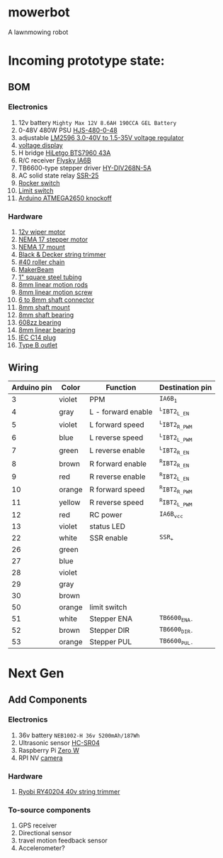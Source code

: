 # mowerbot
A lawnmowing robot

# Incoming prototype state:

## BOM

### Electronics
1. 12v battery `Mighty Max 12V 8.6AH 190CCA GEL Battery`
1. 0-48V 480W PSU [HJS-480-0-48](https://smile.amazon.com/gp/product/B0777MH681)
1. adjustable [LM2596 3.0-40V to 1.5-35V voltage regulator](https://smile.amazon.com/gp/product/B01GJ0SC2C)
1. [voltage display](https://smile.amazon.com/gp/product/B00YALV0NG)
1. H bridge [HiLetgo BTS7960 43A](https://smile.amazon.com/gp/product/B00WSN98DC)
1. R/C receiver [Flysky IA6B](https://smile.amazon.com/gp/product/B0744DPPL8)
1. TB6600-type stepper driver [HY-DIV268N-5A](https://smile.amazon.com/gp/product/B07GNZV6YM)
1. AC solid state relay [SSR-25](https://smile.amazon.com/gp/product/B005KPGPU4)
1. [Rocker switch](https://smile.amazon.com/gp/product/B011U1NU90)
1. [Limit switch](https://smile.amazon.com/gp/product/B00E0JOTV8)
1. [Arduino ATMEGA2650 knockoff](https://smile.amazon.com/gp/product/B00D9NA4CY)

### Hardware
1. [12v wiper motor]()
1. [NEMA 17 stepper motor](https://smile.amazon.com/gp/product/B00PNEQKC0)
1. [NEMA 17 mount](https://smile.amazon.com/gp/product/B071NWWB7Z)
1. [Black & Decker string trimmer](https://smile.amazon.com/gp/product/B00HH4K6RE)
1. [#40 roller chain](https://smile.amazon.com/gp/product/B00NP5LDMG)
1. [MakerBeam](https://smile.amazon.com/gp/product/B06XHXJSVL)
1. [1" square steel tubing](https://smile.amazon.com/gp/product/B003TPMSDK)
1. [8mm linear motion rods](https://smile.amazon.com/gp/product/B01LPZPJ18)
1. [8mm linear motion screw](https://smile.amazon.com/gp/product/B01H1QNSAE)
1. [6 to 8mm shaft connector](https://smile.amazon.com/gp/product/B07BY8PHGZ)
1. [8mm shaft mount](https://smile.amazon.com/gp/product/B06X94LZ33)
1. [8mm shaft bearing](https://smile.amazon.com/gp/product/B07K7DX3L6)
1. [608zz bearing](https://smile.amazon.com/gp/product/B07211VH78)
1. [8mm linear bearing](https://smile.amazon.com/gp/product/B01LPZPJ18)
1. [IEC C14 plug](https://smile.amazon.com/gp/product/B07DCXKNXQ)
1. [Type B outlet]()


## Wiring

| Arduino pin | Color | Function | Destination pin |
| ----------- | ----- | -------- | --------------- |
| 3 | violet | PPM | <code>IA6B<sub>1</sub></code> |
| 4 | gray | L - forward enable | <code><sup>L</sup>IBT2<sub>L_EN</sub></code> |
| 5 | violet | L forward speed | <code><sup>L</sup>IBT2<sub>R_PWM</sub></code> |
| 6 | blue | L reverse speed | <code><sup>L</sup>IBT2<sub>L_PWM</sub></code> |
| 7 | green | L reverse enable | <code><sup>L</sup>IBT2<sub>R_EN</sub></code> |
| 8 | brown | R forward enable | <code><sup>R</sup>IBT2<sub>R_EN</sub></code> |
| 9 | red | R reverse enable | <code><sup>R</sup>IBT2<sub>L_EN</sub></code> |
| 10 | orange | R forward speed | <code><sup>R</sup>IBT2<sub>R_PWM</sub></code> |
| 11 | yellow | R reverse speed | <code><sup>R</sup>IBT2<sub>L_PWM</sub></code> |
| 12 | red | RC power | <code>IA6B<sub>vcc</sub></code> |
| 13 | violet | status LED |  |
| 22 | white | SSR enable | <code>SSR<sub>+</sub></code> |
| 26 | green |  |  |
| 27 | blue |  |  |
| 28 | violet | |  |
| 29 | gray | |  |
| 30 | brown | |  |
| 50 | orange | limit switch |  |
| 51 | white | Stepper ENA | <code>TB6600<sub>ENA-</sub></code> |
| 52 | brown | Stepper DIR | <code>TB6600<sub>DIR-</sub></code> |
| 53 | orange | Stepper PUL | <code>TB6600<sub>PUL-</sub></code> |


# Next Gen

## Add Components

### Electronics

1. 36v battery `NEB1002-H 36v 5200mAh/187Wh` 
1. Ultrasonic sensor [HC-SR04](https://smile.amazon.com/gp/product/B071W9689R)
1. Raspberry Pi [Zero W](https://smile.amazon.com/gp/product/B0748MPQT4)
1. RPI NV [camera](https://smile.amazon.com/gp/product/B07BK1QZ2L)

### Hardware

1. [Ryobi RY40204 40v string trimmer](https://smile.amazon.com/Ryobi-40-Volt-Lithium-Ion-Cordless-Included/dp/B01GOXBO9W)

### To-source components
1. GPS receiver
1. Directional sensor
1. travel motion feedback sensor
1. Accelerometer?
